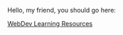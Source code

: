 Hello, my friend, you should go here:

[WebDev Learning Resources](https://dainiuxt.github.io/webdevlearn/#/)
